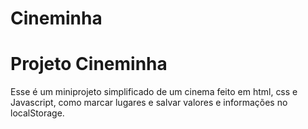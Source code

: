 # Cineminha

<h1>Projeto Cineminha</h1>
Esse é um miniprojeto simplificado de um cinema feito em html, css e Javascript, 
como marcar lugares e salvar valores e informações no localStorage. 
